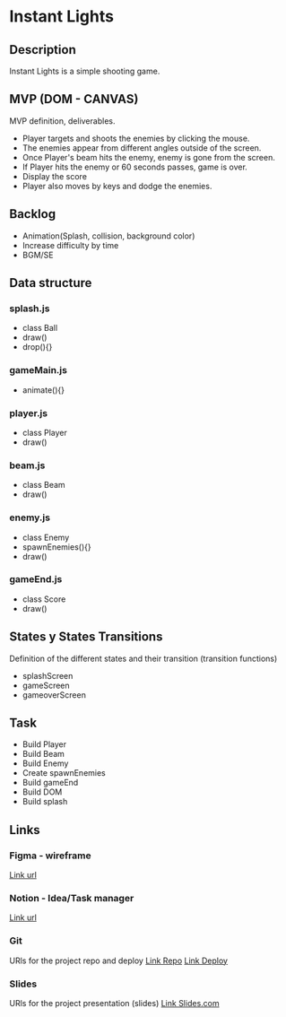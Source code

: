 # Instant Lights

## Description
Instant Lights is a simple shooting game. 


## MVP (DOM - CANVAS)
MVP definition, deliverables.

- Player targets and shoots the enemies by clicking the mouse.
- The enemies appear from different angles outside of the screen.
- Once Player's beam hits the enemy, enemy is gone from the screen.
- If Player hits the enemy or 60 seconds passes, game is over.
- Display the score
- Player also moves by keys and dodge the enemies.

## Backlog
- Animation(Splash, collision, background color)
- Increase difficulty by time
- BGM/SE


## Data structure

### splash.js
- class Ball
- draw()
- drop(){}


### gameMain.js
- animate(){}


### player.js
- class Player
- draw()

### beam.js
- class Beam
- draw()

### enemy.js
- class Enemy
- spawnEnemies(){}
- draw()


### gameEnd.js
- class Score
- draw()


## States y States Transitions
Definition of the different states and their transition (transition functions)

- splashScreen
- gameScreen
- gameoverScreen



## Task
- Build Player
- Build Beam
- Build Enemy
- Create spawnEnemies
- Build gameEnd
- Build DOM
- Build splash


## Links


### Figma - wireframe
[Link url](https://www.figma.com/file/529k1tASOu7VO1RUfxclgo/M1-Project-Instant-lights?node-id=2%3A3)


### Notion - Idea/Task manager
[Link url](https://www.notion.so/M1-Project-Instant-Lights-da80a43dbe1e416e9e91013187095c60)


### Git
URls for the project repo and deploy
[Link Repo](https://github.com/sumi0820/instant-lights)
[Link Deploy](http://github.com)


### Slides
URls for the project presentation (slides)
[Link Slides.com](http://slides.com)